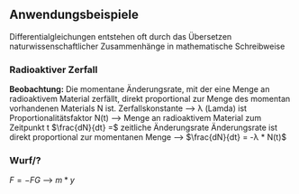 ## Anwendungsbeispiele
Differentialgleichungen entstehen oft durch das Übersetzen naturwissenschaftlicher Zusammenhänge in mathematische Schreibweise

### Radioaktiver Zerfall
__Beobachtung:__ Die momentane Änderungsrate, mit der eine Menge an radioaktivem Material zerfällt, direkt proportional zur Menge des momentan vorhandenen Materials N ist. Zerfallskonstante --> λ (Lamda) ist Proportionalitätsfaktor
N(t) --> Menge an radioaktivem Material zum Zeitpunkt t
$\frac{dN}{dt} =$ zeitliche Änderungsrate
Änderungsrate ist direkt proportional zur momentanen Menge -->
	$\frac{dN}{dt} = -λ * N(t)$

### Wurf/?
$F = -FG$ --> $m*y$